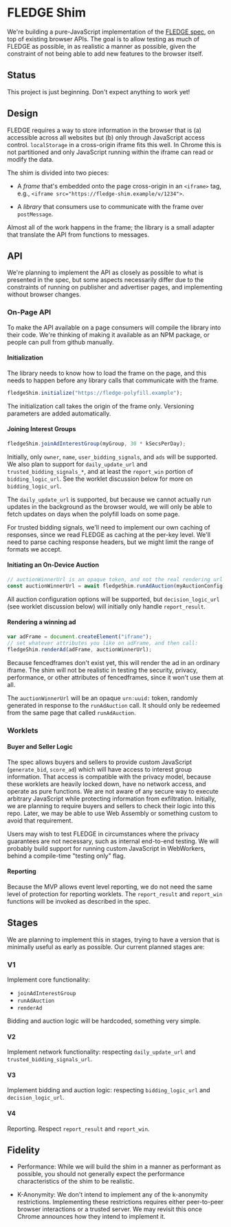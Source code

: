 # FLEDGE Shim

We're building a pure-JavaScript implementation of the [FLEDGE
spec](https://github.com/WICG/turtledove/blob/master/FLEDGE.md), on top of
existing browser APIs. The goal is to allow testing as much of FLEDGE as
possible, in as realistic a manner as possible, given the constraint of not
being able to add new features to the browser itself.

## Status

This project is just beginning. Don't expect anything to work yet!

## Design

FLEDGE requires a way to store information in the browser that is (a) accessible
across all websites but (b) only through JavaScript access control.
`localStorage` in a cross-origin iframe fits this well. In Chrome this is not
partitioned and only JavaScript running within the iframe can read or modify the
data.

The shim is divided into two pieces:

- A _frame_ that's embedded onto the page cross-origin in an `<iframe>` tag,
  e.g., `<iframe src="https://fledge-shim.example/v/1234">`.

- A _library_ that consumers use to communicate with the frame over
  `postMessage`.

Almost all of the work happens in the frame; the library is a small adapter
that translate the API from functions to messages.

## API

We're planning to implement the API as closely as possible to what is presented
in the spec, but some aspects necessarily differ due to the constraints of
running on publisher and advertiser pages, and implementing without browser
changes.

### On-Page API

To make the API available on a page consumers will compile the library into
their code. We're thinking of making it available as an NPM package, or people
can pull from github manually.

#### Initialization

The library needs to know how to load the frame on the page, and this needs to
happen before any library calls that communicate with the frame.

```javascript
fledgeShim.initialize("https://fledge-polyfill.example");
```

The initialization call takes the origin of the frame only. Versioning
parameters are added automatically.

#### Joining Interest Groups

```javascript
fledgeShim.joinAdInterestGroup(myGroup, 30 * kSecsPerDay);
```

Initially, only `owner`, `name`, `user_bidding_signals`, and `ads` will be
supported. We also plan to support for `daily_update_url` and
`trusted_bidding_signals_*`, and at least the `report_win` portion of
`bidding_logic_url`. See the worklet discussion below for more on
`bidding_logic_url`.

The `daily_update_url` is supported, but because we cannot actually run updates
in the background as the browser would, we will only be able to fetch updates on
days when the polyfill loads on some page.

For trusted bidding signals, we'll need to implement our own caching of
responses, since we read FLEDGE as caching at the per-key level. We'll need to
parse caching response headers, but we might limit the range of formats we
accept.

#### Initiating an On-Device Auction

```javascript
// auctionWinnerUrl is an opaque token, and not the real rendering url
const auctionWinnerUrl = await fledgeShim.runAdAuction(myAuctionConfig);
```

All auction configuration options will be supported, but `decision_logic_url`
(see worklet discussion below) will initially only handle `report_result`.

#### Rendering a winning ad

```javascript
var adFrame = document.createElement("iframe");
// set whatever attributes you like on adFrame, and then call:
fledgeShim.renderAd(adFrame, auctionWinnerUrl);
```

Because fencedframes don't exist yet, this will render the ad in an
ordinary iframe. The shim will not be realistic in testing the
security, privacy, performance, or other attributes of fencedframes,
since it won't use them at all.

The `auctionWinnerUrl` will be an opaque `urn:uuid:` token, randomly generated
in response to the `runAdAuction` call. It should only be redeemed from the
same page that called `runAdAuction`.

### Worklets

#### Buyer and Seller Logic

The spec allows buyers and sellers to provide custom JavaScript (`generate_bid`,
`score_ad`) which will have access to interest group information. That access is
compatible with the privacy model, because these worklets are heavily locked
down, have no network access, and operate as pure functions. We are not aware
of any secure way to execute arbitrary JavaScript while protecting information
from exfiltration. Initially, we are planning to require buyers and sellers to
check their logic into this repo. Later, we may be able to use Web Assembly or
something custom to avoid that requirement.

Users may wish to test FLEDGE in circumstances where the privacy guarantees are
not necessary, such as internal end-to-end testing.  We will probably build
support for running custom JavaScript in WebWorkers, behind a compile-time
"testing only" flag.

#### Reporting

Because the MVP allows event level reporting, we do not need the same level of
protection for reporting worklets. The `report_result` and `report_win`
functions will be invoked as described in the spec.

## Stages

We are planning to implement this in stages, trying to have a version that is
minimally useful as early as possible. Our current planned stages are:

### V1

Implement core functionality:

- `joinAdInterestGroup`
- `runAdAuction`
- `renderAd`

Bidding and auction logic will be hardcoded, something very simple.

#### V2

Implement network functionality: respecting `daily_update_url` and
`trusted_bidding_signals_url`.

#### V3

Implement bidding and auction logic: respecting `bidding_logic_url` and
`decision_logic_url`.

#### V4

Reporting. Respect `report_result` and `report_win`.

## Fidelity

- Performance: While we will build the shim in a manner as performant as
  possible, you should not generally expect the performance characteristics of the
  shim to be realistic.

- K-Anonymity: We don't intend to implement any of the k-anonymity restrictions.
  Implementing these restrictions requires either peer-to-peer browser
  interactions or a trusted server. We may revisit this once Chrome announces how
  they intend to implement it.
